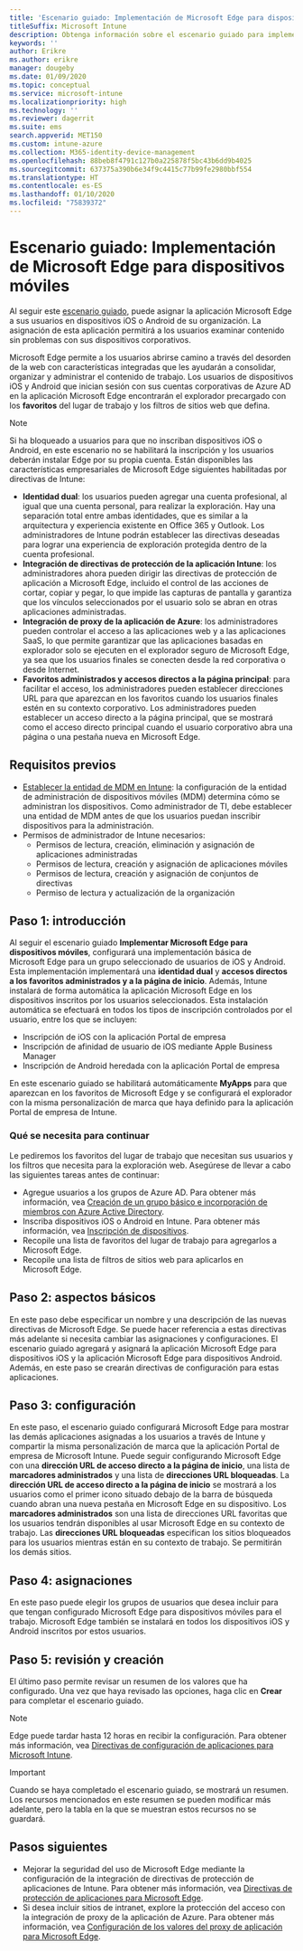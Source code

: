 ```yaml
---
title: 'Escenario guiado: Implementación de Microsoft Edge para dispositivos móviles'
titleSuffix: Microsoft Intune
description: Obtenga información sobre el escenario guiado para implementar Microsoft Edge para dispositivos móviles desde el portal de administración de dispositivos de Microsoft 365.
keywords: ''
author: Erikre
ms.author: erikre
manager: dougeby
ms.date: 01/09/2020
ms.topic: conceptual
ms.service: microsoft-intune
ms.localizationpriority: high
ms.technology: ''
ms.reviewer: dagerrit
ms.suite: ems
search.appverid: MET150
ms.custom: intune-azure
ms.collection: M365-identity-device-management
ms.openlocfilehash: 88beb8f4791c127b0a225878f5bc43b6dd9b4025
ms.sourcegitcommit: 637375a390b6e34f9c4415c77b99fe2980bbf554
ms.translationtype: HT
ms.contentlocale: es-ES
ms.lasthandoff: 01/10/2020
ms.locfileid: "75839372"
---
```

# <a name="guided-scenario---deploy-microsoft-edge-for-mobile"></a>Escenario guiado: Implementación de Microsoft Edge para dispositivos móviles 

Al seguir este [escenario guiado](~/fundamentals/guided-scenarios-overview.md), puede asignar la aplicación Microsoft Edge a sus usuarios en dispositivos iOS o Android de su organización. La asignación de esta aplicación permitirá a los usuarios examinar contenido sin problemas con sus dispositivos corporativos. 

Microsoft Edge permite a los usuarios abrirse camino a través del desorden de la web con características integradas que les ayudarán a consolidar, organizar y administrar el contenido de trabajo. Los usuarios de dispositivos iOS y Android que inician sesión con sus cuentas corporativas de Azure AD en la aplicación Microsoft Edge encontrarán el explorador precargado con los **favoritos** del lugar de trabajo y los filtros de sitios web que defina.

> [!NOTE]
> Si ha bloqueado a usuarios para que no inscriban dispositivos iOS o Android, en este escenario no se habilitará la inscripción y los usuarios deberán instalar Edge por su propia cuenta.
Están disponibles las características empresariales de Microsoft Edge siguientes habilitadas por directivas de Intune: 

- **Identidad dual**: los usuarios pueden agregar una cuenta profesional, al igual que una cuenta personal, para realizar la exploración. Hay una separación total entre ambas identidades, que es similar a la arquitectura y experiencia existente en Office 365 y Outlook. Los administradores de Intune podrán establecer las directivas deseadas para lograr una experiencia de exploración protegida dentro de la cuenta profesional. 
- **Integración de directivas de protección de la aplicación Intune**: los administradores ahora pueden dirigir las directivas de protección de aplicación a Microsoft Edge, incluido el control de las acciones de cortar, copiar y pegar, lo que impide las capturas de pantalla y garantiza que los vínculos seleccionados por el usuario solo se abran en otras aplicaciones administradas.
- **Integración de proxy de la aplicación de Azure**: los administradores pueden controlar el acceso a las aplicaciones web y a las aplicaciones SaaS, lo que permite garantizar que las aplicaciones basadas en explorador solo se ejecuten en el explorador seguro de Microsoft Edge, ya sea que los usuarios finales se conecten desde la red corporativa o desde Internet. 
- **Favoritos administrados y accesos directos a la página principal**: para facilitar el acceso, los administradores pueden establecer direcciones URL para que aparezcan en los favoritos cuando los usuarios finales estén en su contexto corporativo. Los administradores pueden establecer un acceso directo a la página principal, que se mostrará como el acceso directo principal cuando el usuario corporativo abra una página o una pestaña nueva en Microsoft Edge.

## <a name="prerequisites"></a>Requisitos previos

- [Establecer la entidad de MDM en Intune](mdm-authority-set.md#set-mdm-authority-to-intune): la configuración de la entidad de administración de dispositivos móviles (MDM) determina cómo se administran los dispositivos. Como administrador de TI, debe establecer una entidad de MDM antes de que los usuarios puedan inscribir dispositivos para la administración.
- Permisos de administrador de Intune necesarios:
    - Permisos de lectura, creación, eliminación y asignación de aplicaciones administradas
    - Permisos de lectura, creación y asignación de aplicaciones móviles
    - Permisos de lectura, creación y asignación de conjuntos de directivas
    - Permiso de lectura y actualización de la organización

## <a name="step-1---introduction"></a>Paso 1: introducción

Al seguir el escenario guiado **Implementar Microsoft Edge para dispositivos móviles**, configurará una implementación básica de Microsoft Edge para un grupo seleccionado de usuarios de iOS y Android. Esta implementación implementará una **identidad dual** y **accesos directos a los favoritos administrados y a la página de inicio**. Además, Intune instalará de forma automática la aplicación Microsoft Edge en los dispositivos inscritos por los usuarios seleccionados. Esta instalación automática se efectuará en todos los tipos de inscripción controlados por el usuario, entre los que se incluyen: 
- Inscripción de iOS con la aplicación Portal de empresa 
- Inscripción de afinidad de usuario de iOS mediante Apple Business Manager 
- Inscripción de Android heredada con la aplicación Portal de empresa 

En este escenario guiado se habilitará automáticamente **MyApps** para que aparezcan en los favoritos de Microsoft Edge y se configurará el explorador con la misma personalización de marca que haya definido para la aplicación Portal de empresa de Intune. 

### <a name="what-you-will-need-to-continue"></a>Qué se necesita para continuar
Le pediremos los favoritos del lugar de trabajo que necesitan sus usuarios y los filtros que necesita para la exploración web. Asegúrese de llevar a cabo las siguientes tareas antes de continuar:

- Agregue usuarios a los grupos de Azure AD. Para obtener más información, vea [Creación de un grupo básico e incorporación de miembros con Azure Active Directory](https://go.microsoft.com/fwlink/?linkid=2102458).
- Inscriba dispositivos iOS o Android en Intune. Para obtener más información, vea [Inscripción de dispositivos](https://go.microsoft.com/fwlink/?linkid=2102547).
- Recopile una lista de favoritos del lugar de trabajo para agregarlos a Microsoft Edge.
- Recopile una lista de filtros de sitios web para aplicarlos en Microsoft Edge.

## <a name="step-2---basics"></a>Paso 2: aspectos básicos

En este paso debe especificar un nombre y una descripción de las nuevas directivas de Microsoft Edge. Se puede hacer referencia a estas directivas más adelante si necesita cambiar las asignaciones y configuraciones. El escenario guiado agregará y asignará la aplicación Microsoft Edge para dispositivos iOS y la aplicación Microsoft Edge para dispositivos Android. Además, en este paso se crearán directivas de configuración para estas aplicaciones.

## <a name="step-3---configuration"></a>Paso 3: configuración

En este paso, el escenario guiado configurará Microsoft Edge para mostrar las demás aplicaciones asignadas a los usuarios a través de Intune y compartir la misma personalización de marca que la aplicación Portal de empresa de Microsoft Intune. Puede seguir configurando Microsoft Edge con una **dirección URL de acceso directo a la página de inicio**, una lista de **marcadores administrados** y una lista de **direcciones URL bloqueadas**. La **dirección URL de acceso directo a la página de inicio** se mostrará a los usuarios como el primer icono situado debajo de la barra de búsqueda cuando abran una nueva pestaña en Microsoft Edge en su dispositivo. Los **marcadores administrados** son una lista de direcciones URL favoritas que los usuarios tendrán disponibles al usar Microsoft Edge en su contexto de trabajo. Las **direcciones URL bloqueadas** especifican los sitios bloqueados para los usuarios mientras están en su contexto de trabajo. Se permitirán los demás sitios. 

## <a name="step-4---assignments"></a>Paso 4: asignaciones

En este paso puede elegir los grupos de usuarios que desea incluir para que tengan configurado Microsoft Edge para dispositivos móviles para el trabajo. Microsoft Edge también se instalará en todos los dispositivos iOS y Android inscritos por estos usuarios.

## <a name="step-5---review--create"></a>Paso 5: revisión y creación

El último paso permite revisar un resumen de los valores que ha configurado. Una vez que haya revisado las opciones, haga clic en **Crear** para completar el escenario guiado. 

> [!NOTE]
> Edge puede tardar hasta 12 horas en recibir la configuración. Para obtener más información, vea [Directivas de configuración de aplicaciones para Microsoft Intune](~/apps/app-configuration-policies-overview.md).

> [!IMPORTANT]
> Cuando se haya completado el escenario guiado, se mostrará un resumen. Los recursos mencionados en este resumen se pueden modificar más adelante, pero la tabla en la que se muestran estos recursos no se guardará.

## <a name="next-steps"></a>Pasos siguientes

- Mejorar la seguridad del uso de Microsoft Edge mediante la configuración de la integración de directivas de protección de aplicaciones de Intune. Para obtener más información, vea [Directivas de protección de aplicaciones para Microsoft Edge](~/apps/manage-microsoft-edge.md#application-protection-policies-for-microsoft-edge).
- Si desea incluir sitios de intranet, explore la protección del acceso con la integración de proxy de la aplicación de Azure. Para obtener más información, vea [Configuración de los valores del proxy de aplicación para Microsoft Edge](~/apps/manage-microsoft-edge.md#configure-application-proxy-settings-for-microsoft-edge).

